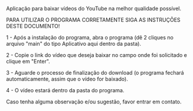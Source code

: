 Aplicação para baixar vídeos do YouTube na melhor qualidade possível.

PARA UTILIZAR O PROGRAMA CORRETAMENTE SIGA AS INSTRUÇÕES DESTE DOCUMENTO!

1 - Após a instalação do programa, abra o programa (dê 2 cliques no arquivo "main" do tipo Aplicativo aqui dentro da pasta).

2 - Copie o link do vídeo que deseja baixar no campo onde foi solicitado e clique em "Enter".

3 - Aguarde o processo de finalização do download (o programa fechará automaticamente, assim que o vídeo for baixado).

4 - O vídeo estará dentro da pasta do programa.

Caso tenha alguma observação e/ou sugestão, favor entrar em contato.


